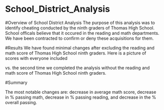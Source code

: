 # School_District_Analysis
#Overview of School District Analysis
The purpose of this analysis was to identify cheating conducted by the ninth graders of Thomas High School. School officals believe that it occured in the reading and math departments. We have been contracted to confirm or deny these acquisitions for them.

#Results
We have found minimal changes after excluding the reading and math score of Thomas High School ninth graders.
Here is a picture of scores with everyone included 

vs. the second time we completed the analysis without the reading and math score of Thomas High School ninth graders.



#Summary

The most notable changes are: decrease in average math score, decrease in % passing math, decrease in % passing reading, and decrease in the % overall passing.
